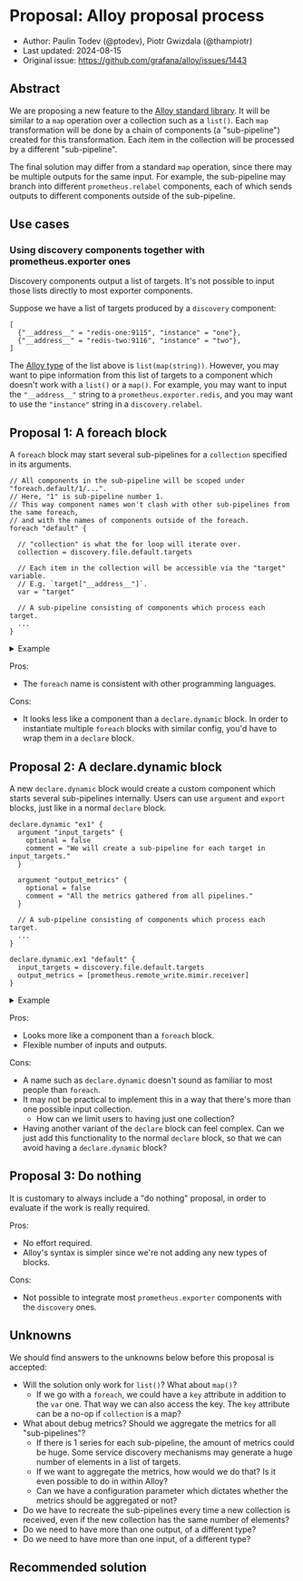 # Proposal: Alloy proposal process

- Author: Paulin Todev (@ptodev), Piotr Gwizdala (@thampiotr)
- Last updated: 2024-08-15
- Original issue: https://github.com/grafana/alloy/issues/1443

## Abstract

We are proposing a new feature to the [Alloy standard library][stdlib].
It will be similar to a `map` operation over a collection such as a `list()`.
Each `map` transformation will be done by a chain of components (a "sub-pipeline") created for this transformation.
Each item in the collection will be processed by a different "sub-pipeline".

The final solution may differ from a standard `map` operation, since there may be multiple outputs for the same input.
For example, the sub-pipeline may branch into different `prometheus.relabel` components,
each of which sends outputs to different components outside of the sub-pipeline.

[stdlib]: https://grafana.com/docs/alloy/latest/reference/stdlib/

## Use cases

<!-- TODO: Add more use cases. It'd be helpful to gather feedback from the community and from solutions engineers. -->

### Using discovery components together with prometheus.exporter ones

Discovery components output a list of targets. It's not possible to input those lists directly to most exporter components.

Suppose we have a list of targets produced by a `discovery` component:

```
[
  {"__address__" = "redis-one:9115", "instance" = "one"},
  {"__address__" = "redis-two:9116", "instance" = "two"},
]
```

The [Alloy type][alloy-types] of the list above is `list(map(string))`.
However, you may want to pipe information from this list of targets to a component which doesn't work with a `list()` or a `map()`.
For example, you may want to input the `"__address__"` string to a `prometheus.exporter.redis`,
and you may want to use the `"instance"` string in a `discovery.relabel`.

[alloy-types]: https://grafana.com/docs/alloy/latest/get-started/configuration-syntax/expressions/types_and_values/

## Proposal 1: A foreach block

A `foreach` block may start several sub-pipelines for a `collection` specified in its arguments.

```alloy
// All components in the sub-pipeline will be scoped under "foreach.default/1/...".
// Here, "1" is sub-pipeline number 1.
// This way component names won't clash with other sub-pipelines from the same foreach,
// and with the names of components outside of the foreach.
foreach "default" {

  // "collection" is what the for loop will iterate over.
  collection = discovery.file.default.targets

  // Each item in the collection will be accessible via the "target" variable.
  // E.g. `target["__address__"]`.
  var = "target"

  // A sub-pipeline consisting of components which process each target.
  ...
}
```

<details>
  <summary>Example</summary>

```alloy
discovery.file "default" {
  files = ["/Users/batman/Desktop/redis_addresses.yaml"]
}

// Every component defined in the "foreach" block will be instantiated for each item in the collection.
// The instantiated components will be scoped using the name of the foreach block and the index of the
// item in the collection. For example: /foreach.redis/0/prometheus.exporter.redis.default
foreach "redis" {
  collection = discovery.file.default.targets
  // Here, "target" is a variable whose value is the current item in the collection.
  var = "target"

  prometheus.exporter.redis "default" {
    redis_addr = target["__address__"] // we can also do the necessary rewrites before this.
  }

  discovery.relabel "default" {
    targets = prometheus.exporter.redis.default.targets
    // Add a label which comes from the discovery component.
    rule {
      target_label = "filepath"
      // __meta_filepath comes from discovery.file
      replacement  = target["__meta_filepath"]
    }
  }

  prometheus.scrape "default" {
    targets = discovery.relabel.default.targets
    forward_to = prometheus.remote_write.mimir.receiver
  }
}

prometheus.remote_write "mimir" {
  endpoint {
    url = "https://prometheus-prod-05-gb-south-0.grafana.net/api/prom/push"
    basic_auth {
      username = ""
      password = ""
    }
  }
}
```

</details>

Pros:

- The `foreach` name is consistent with other programming languages.

Cons:

- It looks less like a component than a `declare.dynamic` block.
  In order to instantiate multiple `foreach` blocks with similar config, you'd have to wrap them in a `declare` block.

## Proposal 2: A declare.dynamic block

A new `declare.dynamic` block would create a custom component which starts several sub-pipelines internally.
Users can use `argument` and `export` blocks, just like in a normal `declare` block.

```alloy
declare.dynamic "ex1" {
  argument "input_targets" {
    optional = false
    comment = "We will create a sub-pipeline for each target in input_targets."
  }

  argument "output_metrics" {
    optional = false
    comment = "All the metrics gathered from all pipelines."
  }

  // A sub-pipeline consisting of components which process each target.
  ...
}

declare.dynamic.ex1 "default" {
  input_targets = discovery.file.default.targets
  output_metrics = [prometheus.remote_write.mimir.receiver]
}
```

<details>
  <summary>Example</summary>

```alloy
// declare.dynamic "maps" each target to a sub-pipeline.
// Each sub-pipeline has 1 exporter, 1 relabel, and 1 scraper.
// Internally, maybe one way this can be done via serializing the pipeline to a string and then importing it as a module?
declare.dynamic "redis_exporter" {
  argument "input_targets" {
    optional = false
    comment = "We will create a sub-pipeline for each target in input_targets."
  }

  argument "output_metrics" {
    optional = false
    comment = "All the metrics gathered from all pipelines."
  }

  // "id" is a special identifier for every "sub-pipeline".
  // The number of "sub-pipelines" is equal to len(input_targets).
  prometheus.exporter.redis id {
    redis_addr = input_targets["__address__"]
  }

  discovery.relabel id {
    targets = prometheus.exporter.redis[id].targets
    // Add a label which comes from the discovery component.
    rule {
      target_label = "filepath"
      // __meta_filepath comes from discovery.file
      replacement  = input_targets["__meta_filepath"]
    }
  }

  prometheus.scrape id {
    targets = prometheus.exporter.redis[id].targets
    forward_to = output_metrics
  }

}
discovery.file "default" {
  files = ["/Users/batman/Desktop/redis_addresses.yaml"]
}

declare.dynamic.redis_exporter "default" {
  input_targets = discovery.file.default.targets
  output_metrics = [prometheus.remote_write.mimir.receiver]
}

prometheus.remote_write "mimir" {
  endpoint {
    url = "https://prometheus-prod-05-gb-south-0.grafana.net/api/prom/push"
    basic_auth {
      username = ""
      password = ""
    }
  }
}
```

</details>

Pros:

- Looks more like a component than a `foreach` block.
- Flexible number of inputs and outputs.

Cons:

- A name such as `declare.dynamic` doesn't sound as familiar to most people than `foreach`.
- It may not be practical to implement this in a way that there's more than one possible input collection.
  - How can we limit users to having just one collection?
- Having another variant of the `declare` block can feel complex.
  Can we just add this functionality to the normal `declare` block, so that we can avoid having a `declare.dynamic` block?

## Proposal 3: Do nothing

It is customary to always include a "do nothing" proposal, in order to evaluate if the work is really required.

Pros:

- No effort required.
- Alloy's syntax is simpler since we're not adding any new types of blocks.

Cons:

- Not possible to integrate most `prometheus.exporter` components with the `discovery` ones.

## Unknowns

We should find answers to the unknowns below before this proposal is accepted:

- Will the solution only work for `list()`? What about `map()`?
  - If we go with a `foreach`, we could have a `key` attribute in addition to the `var` one. That way we can also access the key. The `key` attribute can be a no-op if `collection` is a map?
- What about debug metrics? Should we aggregate the metrics for all "sub-pipelines"?
  - If there is 1 series for each sub-pipeline, the amount of metrics could be huge.
    Some service discovery mechanisms may generate a huge number of elements in a list of targets.
  - If we want to aggregate the metrics, how would we do that? Is it even possible to do in within Alloy?
  - Can we have a configuration parameter which dictates whether the metrics should be aggregated or not?
- Do we have to recreate the sub-pipelines every time a new collection is received,
  even if the new collection has the same number of elements?
- Do we need to have more than one output, of a different type?
- Do we need to have more than one input, of a different type?

## Recommended solution

<!-- TODO: Fill this later -->
